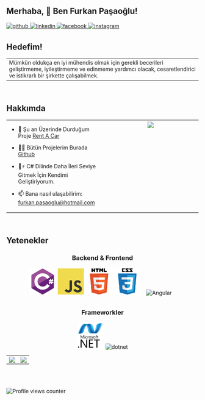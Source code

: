 ## Merhaba, 👋 Ben Furkan Paşaoğlu!  
  

<a href="https://github.com/furkanpasaoglu" target="_blank">
<img src=https://img.shields.io/badge/github-%2324292e.svg?&style=for-the-badge&logo=github&logoColor=white alt=github style="margin-bottom: 5px;" />
</a>
<a href="https://www.linkedin.com/in/furkanpaşaoğlu" target="_blank">
<img src=https://img.shields.io/badge/linkedin-%231E77B5.svg?&style=for-the-badge&logo=linkedin&logoColor=white alt=linkedin style="margin-bottom: 5px;" />
</a>
<a href="https://www.facebook.com/Furkan.Pasaoglu.47" target="_blank">
<img src=https://img.shields.io/badge/facebook-%232E87FB.svg?&style=for-the-badge&logo=facebook&logoColor=white alt=facebook style="margin-bottom: 5px;" />
</a>
<a href="https://instagram.com/furkan.pasaoglu" target="_blank">
<img src=https://img.shields.io/badge/instagram-%23000000.svg?&style=for-the-badge&logo=instagram&logoColor=white alt=instagram style="margin-bottom: 5px;" />
</a>  



## Hedefim!  
<table><tr><td valign="top">
Mümkün oldukça en iyi mühendis olmak için gerekli becerileri geliştirmeme, iyileştirmeme ve edinmeme yardımcı olacak, cesaretlendirici ve istikrarlı bir şirkette çalışabilmek. 
</td></tr></table>  

<br/>  


## Hakkımda  
<table><tr><td valign="top" width="50%">

- 🔭 Şu an Üzerinde Durduğum Proje  [Rent A Car](https://github.com/furkanpasaoglu/RentACar-Angular)


- 👨‍💻 Bütün Projelerim Burada [Github](github.com/furkanpasaoglu?tab=repositories)


- 🌱⚡ C# Dilinde Daha İleri Seviye Gitmek İçin Kendimi Geliştiriyorum.  
  

- 📫 Bana nasıl ulaşabilirim: furkan.pasaoglu@hotmail.com
  

</td><td valign="top" width="50%">

<div align="center">
<img src="https://rishavanand.github.io/static/images/greetings.gif" align="center" style="width: 100%" />
</div>  


</td></tr></table>  

<br/>  


## Yetenekler

<h3 align="center">Backend & Frontend</h3>
<p align="center">
<img src="https://raw.githubusercontent.com/devicons/devicon/master/icons/csharp/csharp-original.svg" alt="c#" width="70" height="70"/> 
<img src="https://raw.githubusercontent.com/devicons/devicon/master/icons/javascript/javascript-original.svg" alt="javascript" width="70" height="70"/>
<img src="https://raw.githubusercontent.com/devicons/devicon/master/icons/html5/html5-original-wordmark.svg" alt="html5" width="70" height="70"/> 
<img src="https://raw.githubusercontent.com/devicons/devicon/master/icons/css3/css3-original-wordmark.svg" alt="css3" width="70" height="70"/> 
<img style="margin: 10px" src="https://profilinator.rishav.dev/skills-assets/angularjs-original.svg" alt="Angular" width="70"  height="70" />  
</p>

<h3 align="center">Frameworkler</h3>
<p align="center">
<img src="https://raw.githubusercontent.com/devicons/devicon/master/icons/dot-net/dot-net-original-wordmark.svg" alt="dotnet" width="70" height="70"/>
  <img src="https://profilinator.rishav.dev/skills-assets/dotnetcore.png" alt="dotnet" width="70" height="70"/>
</p>



<table><tr><td valign="top" width="50%">

<img src="https://github-readme-stats.vercel.app/api?username=furkanpasaoglu&show_icons=true&count_private=true&hide_border=true" align="left" style="width: 100%" />

</td><td valign="top" width="50%">

<img src="https://github-readme-stats.vercel.app/api/top-langs/?username=furkanpasaoglu&hide_border=true&layout=compact" align="left" style="width: 100%" />

</td></tr></table>  

<br/>  

  

<br/>  

![Profile views counter](https://komarev.com/ghpvc/?username=furkanpasaoglu&&style=flat-square)  
  

<br/>  


<br />
